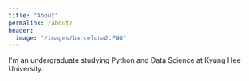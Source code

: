 ```yaml
---
title: "About"
permalink: /about/
header:
  image: "/images/barcelona2.PNG"
---
```


I'm an undergraduate studying Python and Data Science at Kyung Hee University.
